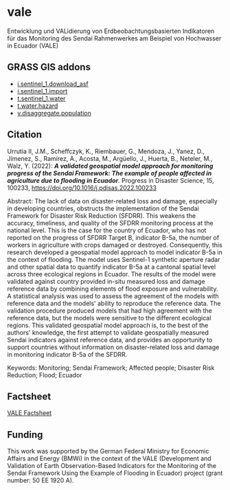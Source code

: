 # vale
Entwicklung und VALidierung von Erdbeobachtungsbasierten Indikatoren für das Monitoring des Sendai Rahmenwerkes am Beispiel von Hochwasser in Ecuador (VALE)

## GRASS GIS addons

* [i.sentinel_1.download_asf](https://github.com/mundialis/i.sentinel_1/tree/main/i.sentinel_1.download_asf)
* [i.sentinel_1.import](https://github.com/mundialis/i.sentinel_1/tree/main/i.sentinel_1.import)
* [t.sentinel_1.water](https://github.com/mundialis/t.sentinel_1.water)
* [t.water.hazard](https://github.com/mundialis/t.water.hazard)
* [v.disaggregate.population](https://github.com/mundialis/v.disaggregate.population)

## Citation

Urrutia II, J.M., Scheffczyk, K., Riembauer, G., Mendoza, J., Yanez, D., Jímenez, S., Ramírez, A., Acosta, M., Argüello, J., Huerta, B., Neteler, M., Walz, Y. (2022): **_A validated geospatial model approach for monitoring progress of the Sendai Framework: The example of people affected in agriculture due to flooding in Ecuador_**. Progress in Disaster Science, 15, 100233, https://doi.org/10.1016/j.pdisas.2022.100233

Abstract: The lack of data on disaster-related loss and damage, especially in developing countries, obstructs the implementation of the Sendai Framework for Disaster Risk Reduction (SFDRR). This weakens the accuracy, timeliness, and quality of the SFDRR monitoring process at the national level. This is the case for the country of Ecuador, who has not reported on the progress of SFDRR Target B, indicator B-5a, the number of workers in agriculture with crops damaged or destroyed. Consequently, this research developed a geospatial model approach to model indicator B-5a in the context of flooding. The model uses Sentinel-1 synthetic aperture radar and other spatial data to quantify indicator B-5a at a cantonal spatial level across three ecological regions in Ecuador. The results of the model were validated against country provided in-situ measured loss and damage reference data by combining elements of flood exposure and vulnerability. A statistical analysis was used to assess the agreement of the models with reference data and the models' ability to reproduce the reference data. The validation procedure produced models that had high agreement with the reference data, but the models were sensitive to the different ecological regions. This validated geospatial model approach is, to the best of the authors' knowledge, the first attempt to validate geospatially measured Sendai indicators against reference data, and provides an opportunity to support countries without information on disaster-related loss and damage in monitoring indicator B-5a of the SFDRR.

Keywords: Monitoring; Sendai Framework; Affected people; Disaster Risk Reduction; Flood; Ecuador

## Factsheet

[VALE Factsheet](https://www.d-copernicus.de/fileadmin/Content/News/VALE_FactSheet_w_Frontpage_final_EN.pdf)

## Funding

This work was supported by the German Federal Ministry for Economic Affairs and Energy (BMWi) in the context of the VALE (Development and Validation of Earth Observation-Based Indicators for the Monitoring of the Sendai Framework Using the Example of Flooding in Ecuador) project (grant number: 50 EE 1920 A).
